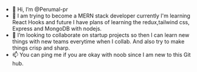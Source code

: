 - 👋 Hi, I’m @Perumal-pr
- 👀 I am trying to become a MERN stack developer currently I'm learning React Hooks and future I have plans of learning the redux,tailwind css, Express and MongoDB with nodejs.
- 💞️ I’m looking to collaborate on startup projects so then I can learn new things with new teams everytime when I collab. And also try to make things crisp and sharp.
- 📫 You can ping me if you are okay with noob since I am new to this Git hub.

<!---
Perumal-pr/Perumal-pr is a ✨ special ✨ repository because its `README.md` (this file) appears on your GitHub profile.
You can click the Preview link to take a look at your changes.
--->

